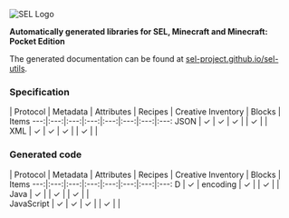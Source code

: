![SEL Logo](http://i.imgur.com/jPfQuZ0.png)

__Automatically generated libraries for SEL, Minecraft and Minecraft: Pocket Edition__

The generated documentation can be found at [sel-project.github.io/sel-utils](https://sel-project.github.io/sel-utils).

### Specification
 | Protocol | Metadata | Attributes | Recipes | Creative Inventory | Blocks | Items
 ---:|:---:|:---:|:---:|:---:|:---:|:---:|:---:
 JSON | ✓ | ✓ | ✓ |   | ✓ |   |   
 XML | ✓ | ✓ | ✓ |   | ✓ |   |   
 
### Generated code
 | Protocol | Metadata | Attributes | Recipes | Creative Inventory | Blocks | Items
 ---:|:---:|:---:|:---:|:---:|:---:|:---:|:---:
 D | ✓ | encoding | ✓ |   | ✓ |   |   
 Java | ✓ |   | ✓ |   | ✓ |   |   
 JavaScript | ✓ | ✓ | ✓ |   | ✓ |   |   
